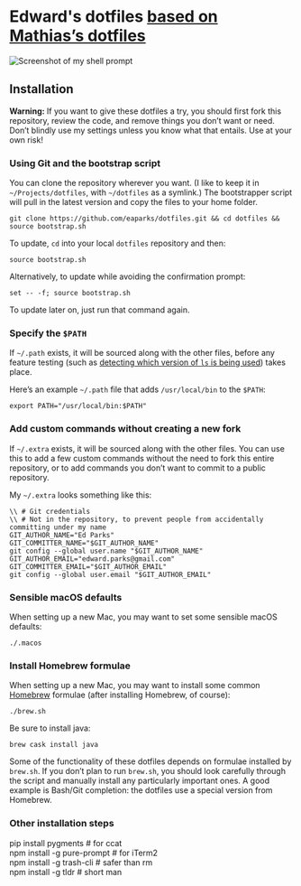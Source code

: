 # Edward's dotfiles [based on Mathias’s dotfiles](https://github.com/mathiasbynens/dotfiles)


![Screenshot of my shell prompt](https://i.imgur.com/EkEtphC.png)

## Installation

**Warning:** If you want to give these dotfiles a try, you should first fork this repository, review the code, and remove things you don’t want or need. Don’t blindly use my settings unless you know what that entails. Use at your own risk!

### Using Git and the bootstrap script

You can clone the repository wherever you want. (I like to keep it in `~/Projects/dotfiles`, with `~/dotfiles` as a symlink.) The bootstrapper script will pull in the latest version and copy the files to your home folder.

```
git clone https://github.com/eaparks/dotfiles.git && cd dotfiles && source bootstrap.sh
```

To update, `cd` into your local `dotfiles` repository and then:

```
source bootstrap.sh
```

Alternatively, to update while avoiding the confirmation prompt:

```
set -- -f; source bootstrap.sh
```

To update later on, just run that command again.

### Specify the `$PATH`

If `~/.path` exists, it will be sourced along with the other files, before any feature testing (such as [detecting which version of `ls` is being used](https://github.com/mathiasbynens/dotfiles/blob/aff769fd75225d8f2e481185a71d5e05b76002dc/.aliases#L21-26)) takes place.

Here’s an example `~/.path` file that adds `/usr/local/bin` to the `$PATH`:

```
export PATH="/usr/local/bin:$PATH"
```

### Add custom commands without creating a new fork

If `~/.extra` exists, it will be sourced along with the other files. You can use this to add a few custom commands without the need to fork this entire repository, or to add commands you don’t want to commit to a public repository.

My `~/.extra` looks something like this:  
```
\\ # Git credentials  
\\ # Not in the repository, to prevent people from accidentally committing under my name  
GIT_AUTHOR_NAME="Ed Parks"  
GIT_COMMITTER_NAME="$GIT_AUTHOR_NAME"  
git config --global user.name "$GIT_AUTHOR_NAME"  
GIT_AUTHOR_EMAIL="edward.parks@gmail.com"  
GIT_COMMITTER_EMAIL="$GIT_AUTHOR_EMAIL"  
git config --global user.email "$GIT_AUTHOR_EMAIL"  
```

### Sensible macOS defaults

When setting up a new Mac, you may want to set some sensible macOS defaults:

```
./.macos
```

### Install Homebrew formulae

When setting up a new Mac, you may want to install some common [Homebrew](https://brew.sh/) formulae (after installing Homebrew, of course):

```
./brew.sh
```

Be sure to install java:

```
brew cask install java
```

Some of the functionality of these dotfiles depends on formulae installed by `brew.sh`. If you don’t plan to run `brew.sh`, you should look carefully through the script and manually install any particularly important ones. A good example is Bash/Git completion: the dotfiles use a special version from Homebrew.

### Other installation steps
pip install pygments        # for ccat  
npm install -g pure-prompt  # for iTerm2  
npm install -g trash-cli    # safer than rm  
npm install -g tldr         # short man  


